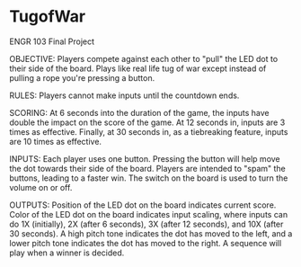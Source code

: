 # TugofWar
ENGR 103 Final Project

OBJECTIVE: Players compete against each other to "pull" the LED dot to their side of the board. Plays like real life tug of war except instead of pulling a rope you're pressing a button.

RULES: Players cannot make inputs until the countdown ends.

SCORING: At 6 seconds into the duration of the game, the inputs have double the impact on the score of the game. At 12 seconds in, inputs are 3 times as effective. Finally, at 30 seconds in, as a tiebreaking feature, inputs are 10 times as effective.

INPUTS: Each player uses one button. Pressing the button will help move the dot towards their side of the board. Players are intended to "spam" the buttons, leading to a faster win. The switch on the board is used to turn the volume on or off.

OUTPUTS: Position of the LED dot on the board indicates current score. Color of the LED dot on the board indicates input scaling, where inputs can do 1X (initially), 2X (after 6 seconds), 3X (after 12 seconds), and 10X (after 30 seconds). A high pitch tone indicates the dot has moved to the left, and a lower pitch tone indicates the dot has moved to the right. A sequence will play when a winner is decided.
